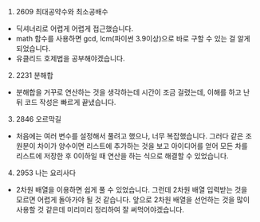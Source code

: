 1. 2609 최대공약수와 최소공배수
- 딕셔너리로 어렵게 어렵게 접근했습니다.
- math 함수를 사용하면 gcd, lcm(파이썬 3.9이상)으로 바로 구할 수 있는 걸 알게되었습니다.
- 유클리드 호제법을 공부해야겠습니다.

2. 2231 분해합
- 분해합을 거꾸로 연산하는 것을 생각하는데 시간이 조금 걸렸는데, 이해를 하고 난 뒤 코드 작성은 빠르게 끝냈습니다.
 
3. 2846 오르막길
- 처음에는 여러 변수를 설정해서 풀려고 했으나, 너무 복잡했습니다. 그러다 같은 조원분이 차이가 양수이면 리스트에 추가하는 것을 보고 아이디어를 얻어 모든 차를 리스트에 저장한 후 0이하일 때 연산을 하는 식으로 해결할 수 있었습니다. 

4. 2953 나는 요리사다
- 2차원 배열을 이용하면 쉽게 풀 수 있었습니다. 그런데 2차원 배열 입력받는 것을 모르면 어렵게 돌아가야 될 것 같습니다. 앞으로 2차원 배열을 선언하는 것을 많이 사용할 것 같은데 미리미리 정리하여 잘 써먹어야겠습니다.